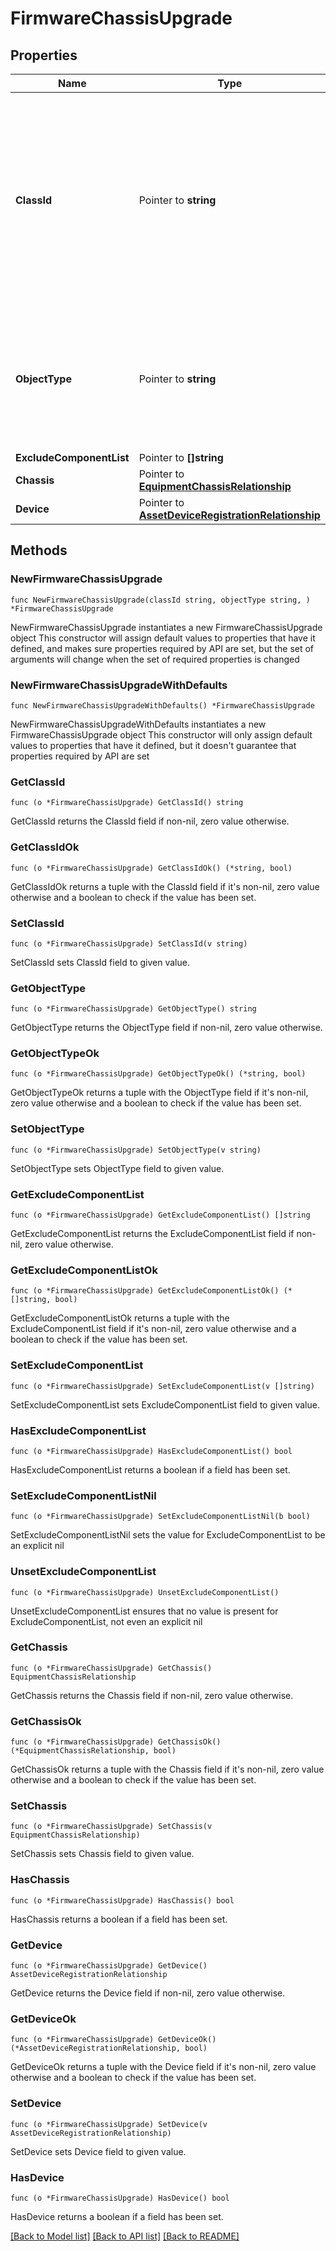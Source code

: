# FirmwareChassisUpgrade

## Properties

Name | Type | Description | Notes
------------ | ------------- | ------------- | -------------
**ClassId** | Pointer to **string** | The fully-qualified name of the instantiated, concrete type. This property is used as a discriminator to identify the type of the payload when marshaling and unmarshaling data. | [default to "firmware.ChassisUpgrade"]
**ObjectType** | Pointer to **string** | The fully-qualified name of the instantiated, concrete type. The value should be the same as the &#39;ClassId&#39; property. | [default to "firmware.ChassisUpgrade"]
**ExcludeComponentList** | Pointer to **[]string** |  | [optional] 
**Chassis** | Pointer to [**EquipmentChassisRelationship**](EquipmentChassisRelationship.md) |  | [optional] 
**Device** | Pointer to [**AssetDeviceRegistrationRelationship**](AssetDeviceRegistrationRelationship.md) |  | [optional] 

## Methods

### NewFirmwareChassisUpgrade

`func NewFirmwareChassisUpgrade(classId string, objectType string, ) *FirmwareChassisUpgrade`

NewFirmwareChassisUpgrade instantiates a new FirmwareChassisUpgrade object
This constructor will assign default values to properties that have it defined,
and makes sure properties required by API are set, but the set of arguments
will change when the set of required properties is changed

### NewFirmwareChassisUpgradeWithDefaults

`func NewFirmwareChassisUpgradeWithDefaults() *FirmwareChassisUpgrade`

NewFirmwareChassisUpgradeWithDefaults instantiates a new FirmwareChassisUpgrade object
This constructor will only assign default values to properties that have it defined,
but it doesn't guarantee that properties required by API are set

### GetClassId

`func (o *FirmwareChassisUpgrade) GetClassId() string`

GetClassId returns the ClassId field if non-nil, zero value otherwise.

### GetClassIdOk

`func (o *FirmwareChassisUpgrade) GetClassIdOk() (*string, bool)`

GetClassIdOk returns a tuple with the ClassId field if it's non-nil, zero value otherwise
and a boolean to check if the value has been set.

### SetClassId

`func (o *FirmwareChassisUpgrade) SetClassId(v string)`

SetClassId sets ClassId field to given value.


### GetObjectType

`func (o *FirmwareChassisUpgrade) GetObjectType() string`

GetObjectType returns the ObjectType field if non-nil, zero value otherwise.

### GetObjectTypeOk

`func (o *FirmwareChassisUpgrade) GetObjectTypeOk() (*string, bool)`

GetObjectTypeOk returns a tuple with the ObjectType field if it's non-nil, zero value otherwise
and a boolean to check if the value has been set.

### SetObjectType

`func (o *FirmwareChassisUpgrade) SetObjectType(v string)`

SetObjectType sets ObjectType field to given value.


### GetExcludeComponentList

`func (o *FirmwareChassisUpgrade) GetExcludeComponentList() []string`

GetExcludeComponentList returns the ExcludeComponentList field if non-nil, zero value otherwise.

### GetExcludeComponentListOk

`func (o *FirmwareChassisUpgrade) GetExcludeComponentListOk() (*[]string, bool)`

GetExcludeComponentListOk returns a tuple with the ExcludeComponentList field if it's non-nil, zero value otherwise
and a boolean to check if the value has been set.

### SetExcludeComponentList

`func (o *FirmwareChassisUpgrade) SetExcludeComponentList(v []string)`

SetExcludeComponentList sets ExcludeComponentList field to given value.

### HasExcludeComponentList

`func (o *FirmwareChassisUpgrade) HasExcludeComponentList() bool`

HasExcludeComponentList returns a boolean if a field has been set.

### SetExcludeComponentListNil

`func (o *FirmwareChassisUpgrade) SetExcludeComponentListNil(b bool)`

 SetExcludeComponentListNil sets the value for ExcludeComponentList to be an explicit nil

### UnsetExcludeComponentList
`func (o *FirmwareChassisUpgrade) UnsetExcludeComponentList()`

UnsetExcludeComponentList ensures that no value is present for ExcludeComponentList, not even an explicit nil
### GetChassis

`func (o *FirmwareChassisUpgrade) GetChassis() EquipmentChassisRelationship`

GetChassis returns the Chassis field if non-nil, zero value otherwise.

### GetChassisOk

`func (o *FirmwareChassisUpgrade) GetChassisOk() (*EquipmentChassisRelationship, bool)`

GetChassisOk returns a tuple with the Chassis field if it's non-nil, zero value otherwise
and a boolean to check if the value has been set.

### SetChassis

`func (o *FirmwareChassisUpgrade) SetChassis(v EquipmentChassisRelationship)`

SetChassis sets Chassis field to given value.

### HasChassis

`func (o *FirmwareChassisUpgrade) HasChassis() bool`

HasChassis returns a boolean if a field has been set.

### GetDevice

`func (o *FirmwareChassisUpgrade) GetDevice() AssetDeviceRegistrationRelationship`

GetDevice returns the Device field if non-nil, zero value otherwise.

### GetDeviceOk

`func (o *FirmwareChassisUpgrade) GetDeviceOk() (*AssetDeviceRegistrationRelationship, bool)`

GetDeviceOk returns a tuple with the Device field if it's non-nil, zero value otherwise
and a boolean to check if the value has been set.

### SetDevice

`func (o *FirmwareChassisUpgrade) SetDevice(v AssetDeviceRegistrationRelationship)`

SetDevice sets Device field to given value.

### HasDevice

`func (o *FirmwareChassisUpgrade) HasDevice() bool`

HasDevice returns a boolean if a field has been set.


[[Back to Model list]](../README.md#documentation-for-models) [[Back to API list]](../README.md#documentation-for-api-endpoints) [[Back to README]](../README.md)


